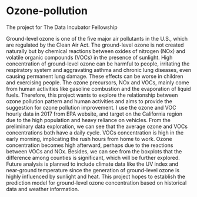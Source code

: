 # Ozone-pollution
The project for The Data Incubator Fellowship

Ground-level ozone is one of the five major air pollutants in the U.S., which are regulated by the Clean Air Act. The ground-level ozone is not created naturally but by chemical reactions between oxides of nitrogen (NOx) and volatile organic compounds (VOCs) in the presence of sunlight. High concentration of ground-level ozone can be harmful to people, irritating the respiratory system and aggravating asthma and chronic lung diseases, even causing permanent lung damage. These effects can be worse in children and exercising people. The ozone precursors, NOx and VOCs, mainly come from human activities like gasoline combustion and the evaporation of liquid fuels. Therefore, this project wants to explore the relationship between ozone pollution pattern and human activities and aims to provide the suggestion for ozone pollution improvement. I use the ozone and VOC hourly data in 2017 from EPA website, and target on the California region due to the high population and heavy reliance on vehicles. From the preliminary data exploration, we can see that the average ozone and VOCs concentrations both have a daily cycle. VOCs concentration is high in the early morning, implicating the rush hours from home to work. Ozone concentration becomes high afterward, perhaps due to the reactions between VOCs and NOx. Besides, we can see from the boxplots that the difference among counties is significant, which will be further explored. Future analysis is planned to include climate data like the UV index and near-ground temperature since the generation of ground-level ozone is highly influenced by sunlight and heat. This project hopes to establish the prediction model for ground-level ozone concentration based on historical data and weather information.
